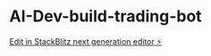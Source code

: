 # AI-Dev-build-trading-bot

[Edit in StackBlitz next generation editor ⚡️](https://stackblitz.com/~/github.com/Neewview150/AI-Dev-build-trading-bot)